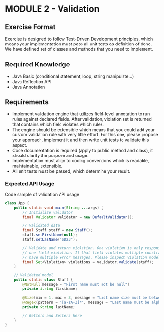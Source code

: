 # MODULE 2 - Validation

## Exercise Format
Exercise is designed to follow Test-Driven Development principles, which means your implementation
must pass all unit tests as definition of done. We have defined set of classes and methods that
you need to implement.

## Required Knowledge
- Java Basic (conditional statement, loop, string manipulate...) 
- Java Reflection API
- Java Annotation

## Requirements
- Implement validation engine that utilizes field-level annotation to run rules against declared 
  fields. After validation, violation set is returned that contains which field violates which rules.
- The engine should be extensible which means that you could add your custom validation rule with
  very little effort. For this one, please propose your approach, implement it and then write unit
  tests to validate this aspect.
- Code documentation is required (apply to public method and class), it should clarify the
  purpose and usage.
- Implementation must align to coding conventions which is readable, maintainable, extensible.
- All unit tests must be passed, which determine your result.

### Expected API Usage
Code sample of validation API usage
```java
class App {
    public static void main(String ...args) {     
        // Initialize validator
        final Validator validator = new DefaultValidator();

        // Validated data
        final Staff staff = new Staff();
        staff.setFirstName(null);
        staff.setLasName("SD23");

        // Validate and return violation. One violation is only responsible for
        // one field violation. If that field violates multiple constraints, it should
        // have multiple error messages. Please inspect Violation model for details 
        final Set<Violation> violations = validator.validate(staff);
    }

    // Validated model
    public static class Staff {
        @NotNull(message = "First name must not be null")
        private String firstName;

        @Size(min = 1, max = 3, message = "Last name size must be between 1 and 3")
        @Regex(pattern = "[a-zA-Z]*", message = "Last name must be alphabetic characters only")
        private String lastName;
    
        // Getters and Setters here
    }
}
```